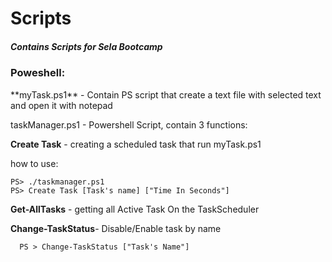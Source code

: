 # Scripts
<h5>Contains Scripts for Sela Bootcamp</h5>

<h3>Poweshell:</h3>
<p>
**myTask.ps1** - Contain PS script that create a text file with selected text and open it with notepad
</p>

taskManager.ps1 - Powershell Script, contain 3 functions:

  **Create Task** - creating a scheduled task that run myTask.ps1
	
how to use:

	PS> ./taskmanager.ps1 
	PS> Create Task [Task's name] ["Time In Seconds"]	 
		   


  **Get-AllTasks** - getting all Active Task On the TaskScheduler


  **Change-TaskStatus**- Disable/Enable task by name

	  PS > Change-TaskStatus ["Task's Name"]
	   
	

 



